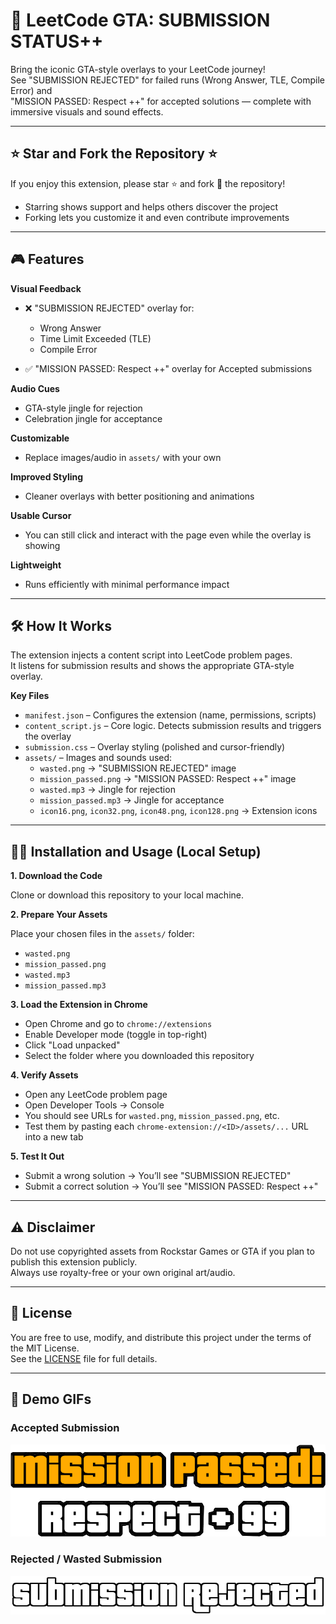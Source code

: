 # 🚀 LeetCode GTA: SUBMISSION STATUS++

Bring the iconic GTA-style overlays to your LeetCode journey!  
See "SUBMISSION REJECTED" for failed runs (Wrong Answer, TLE, Compile Error) and  
"MISSION PASSED: Respect ++" for accepted solutions — complete with immersive visuals and sound effects.

---

## ⭐ Star and Fork the Repository ⭐

If you enjoy this extension, please star ⭐ and fork 🍴 the repository!

- Starring shows support and helps others discover the project  
- Forking lets you customize it and even contribute improvements

---

## 🎮 Features

**Visual Feedback**

- ❌ "SUBMISSION REJECTED" overlay for:
  - Wrong Answer
  - Time Limit Exceeded (TLE)
  - Compile Error

- ✅ "MISSION PASSED: Respect ++" overlay for Accepted submissions

**Audio Cues**

- GTA-style jingle for rejection  
- Celebration jingle for acceptance

**Customizable**

- Replace images/audio in `assets/` with your own

**Improved Styling**

- Cleaner overlays with better positioning and animations

**Usable Cursor**

- You can still click and interact with the page even while the overlay is showing

**Lightweight**

- Runs efficiently with minimal performance impact

---

## 🛠️ How It Works

The extension injects a content script into LeetCode problem pages.  
It listens for submission results and shows the appropriate GTA-style overlay.

**Key Files**

- `manifest.json` – Configures the extension (name, permissions, scripts)  
- `content_script.js` – Core logic. Detects submission results and triggers the overlay  
- `submission.css` – Overlay styling (polished and cursor-friendly)  
- `assets/` – Images and sounds used:
  - `wasted.png` → "SUBMISSION REJECTED" image  
  - `mission_passed.png` → "MISSION PASSED: Respect ++" image  
  - `wasted.mp3` → Jingle for rejection  
  - `mission_passed.mp3` → Jingle for acceptance  
  - `icon16.png`, `icon32.png`, `icon48.png`, `icon128.png` → Extension icons

---

## 👨‍💻 Installation and Usage (Local Setup)

**1. Download the Code**

Clone or download this repository to your local machine.

**2. Prepare Your Assets**

Place your chosen files in the `assets/` folder:

- `wasted.png`  
- `mission_passed.png`  
- `wasted.mp3`  
- `mission_passed.mp3`

**3. Load the Extension in Chrome**

- Open Chrome and go to `chrome://extensions`  
- Enable Developer mode (toggle in top-right)  
- Click "Load unpacked"  
- Select the folder where you downloaded this repository

**4. Verify Assets**

- Open any LeetCode problem page  
- Open Developer Tools → Console  
- You should see URLs for `wasted.png`, `mission_passed.png`, etc.  
- Test them by pasting each `chrome-extension://<ID>/assets/...` URL into a new tab

**5. Test It Out**

- Submit a wrong solution → You’ll see "SUBMISSION REJECTED"  
- Submit a correct solution → You’ll see "MISSION PASSED: Respect ++"

---

## ⚠️ Disclaimer

Do not use copyrighted assets from Rockstar Games or GTA if you plan to publish this extension publicly.  
Always use royalty-free or your own original art/audio.

---

## 📜 License

You are free to use, modify, and distribute this project under the terms of the MIT License.  
See the [LICENSE](LICENSE) file for full details.

---

## 🎥 Demo GIFs

### Accepted Submission
![Accepted Submission](assets/success.png)

### Rejected / Wasted Submission
![Rejected Submission](assets/wasted.png)